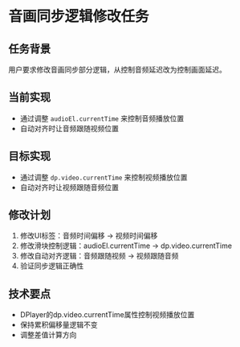 # 音画同步逻辑修改任务

## 任务背景
用户要求修改音画同步部分逻辑，从控制音频延迟改为控制画面延迟。

## 当前实现
- 通过调整 `audioEl.currentTime` 来控制音频播放位置
- 自动对齐时让音频跟随视频位置

## 目标实现
- 通过调整 `dp.video.currentTime` 来控制视频播放位置
- 自动对齐时让视频跟随音频位置

## 修改计划
1. 修改UI标签：音频时间偏移 → 视频时间偏移
2. 修改滑块控制逻辑：audioEl.currentTime → dp.video.currentTime
3. 修改自动对齐逻辑：音频跟随视频 → 视频跟随音频
4. 验证同步逻辑正确性

## 技术要点
- DPlayer的dp.video.currentTime属性控制视频播放位置
- 保持累积偏移量逻辑不变
- 调整差值计算方向
